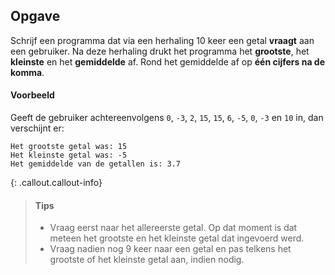 ## Opgave
Schrijf een programma dat via een herhaling 10 keer een getal **vraagt** aan een gebruiker. 
Na deze herhaling drukt het programma het **grootste**, het **kleinste** en het **gemiddelde** af. Rond het gemiddelde af op **één cijfers na de komma**.

#### Voorbeeld
Geeft de gebruiker achtereenvolgens `0`, `-3`, `2`, `15`, `15`, `6`, `-5`, `0`, `-3` en `10` in, dan verschijnt er:
```
Het grootste getal was: 15
Het kleinste getal was: -5
Het gemiddelde van de getallen is: 3.7
```

{: .callout.callout-info}
>#### Tips
> 
> - Vraag eerst naar het allereerste getal. Op dat moment is dat meteen het grootste en het kleinste getal dat ingevoerd werd.
> - Vraag nadien nog 9 keer naar een getal en pas telkens het grootste of het kleinste getal aan, indien nodig.
